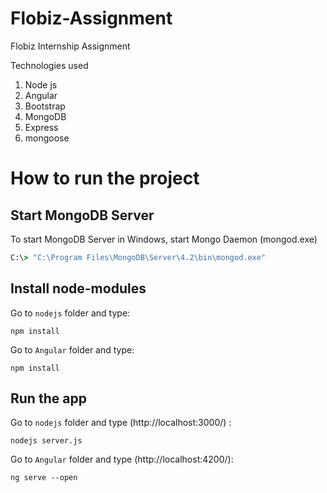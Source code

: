 # Flobiz-Assignment
Flobiz Internship Assignment 

Technologies used
1. Node js
2. Angular
3. Bootstrap
4. MongoDB
5. Express
6. mongoose

# How to run the project
## Start MongoDB Server
To start MongoDB Server in Windows, start Mongo Daemon (mongod.exe)
```cmd
C:\> "C:\Program Files\MongoDB\Server\4.2\bin\mongod.exe"
```
## Install node-modules
Go to `nodejs` folder and type:
```nodejs
npm install
```
Go to `Angular` folder and type:
```Angular
npm install
```
## Run the app
Go to `nodejs` folder and type (http://localhost:3000/) :
```nodejs
nodejs server.js
```

Go to `Angular` folder and type (http://localhost:4200/):
```Angular
ng serve --open
```
